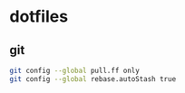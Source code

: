 # dotfiles

## git

```sh
git config --global pull.ff only
git config --global rebase.autoStash true
```
